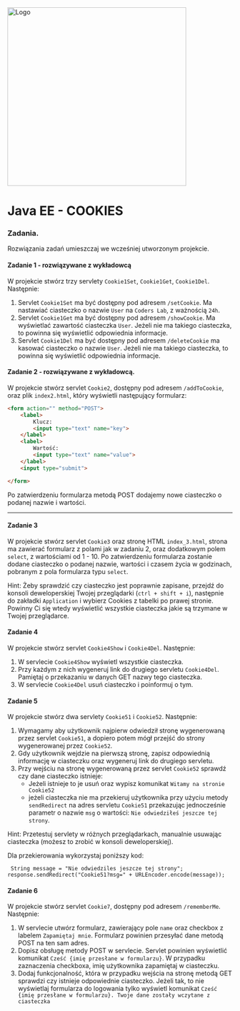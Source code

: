 <img alt="Logo" src="http://coderslab.pl/svg/logo-coderslab.svg" width="400">

# Java EE  - COOKIES

### Zadania.

Rozwiązania zadań umieszczaj we wcześniej utworzonym projekcie.

#### Zadanie 1 - rozwiązywane z wykładowcą

W projekcie stwórz trzy servlety `Cookie1Set`, `Cookie1Get`, `Cookie1Del`. Następnie:
1. Servlet `Cookie1Set` ma być dostępny pod adresem `/setCookie`. Ma nastawiać ciasteczko o nazwie ```User``` na `Coders Lab`, z ważnością `24h`.
2. Servlet `Cookie1Get` ma być dostępny pod adresem `/showCookie`. Ma wyświetlać zawartość ciasteczka ```User```. Jeżeli nie ma takiego ciasteczka, to powinna się  wyświetlić odpowiednia informacje.
3. Servlet `Cookie1Del` ma być dostępny pod adresem  `/deleteCookie` ma kasować ciasteczko o nazwie ```User```. Jeżeli nie ma takiego ciasteczka, to powinna się  wyświetlić odpowiednia informacje.
  
#### Zadanie 2 - rozwiązywane z wykładowcą.
W projekcie stwórz servlet `Cookie2`, dostępny pod adresem `/addToCookie`, oraz plik 
`index2.html`, który wyświetli następujący formularz:  
```html
<form action="" method="POST">
    <label>
        Klucz:
        <input type="text" name="key">
    </label>
    <label>
        Wartość:
        <input type="text" name="value">
    </label>
    <input type="submit">

</form>
  ``` 
Po zatwierdzeniu formularza metodą POST dodajemy nowe ciasteczko o podanej nazwie i wartości.    

-------------------------------------------------------------------------------

#### Zadanie 3 

W projekcie stwórz servlet `Cookie3` oraz stronę HTML `index_3.html`, strona ma zawierać formularz z polami jak w zadaniu 2, oraz dodatkowym polem `select`, z wartościami od 1 - 10.
Po zatwierdzeniu formularza zostanie dodane ciasteczko o podanej nazwie, wartości i czasem życia w godzinach, pobranym z pola formularza typu `select`. 

Hint: Żeby sprawdzić czy ciasteczko jest poprawnie zapisane, przejdź do konsoli deweloperskiej Twojej przeglądarki (`ctrl + shift + i`), 
następnie do zakładki `Application` i wybierz Cookies z tabelki po prawej stronie. Powinny Ci się wtedy wyświetlić wszystkie ciasteczka jakie są trzymane w Twojej przeglądarce. 


#### Zadanie 4

W projekcie stwórz servlet `Cookie4Show` i `Cookie4Del`. Następnie:
1. W servlecie `Cookie4Show` wyświetl wszystkie ciasteczka. 
2. Przy każdym z nich wygeneruj link do drugiego servletu `Cookie4Del`. Pamiętaj o przekazaniu w danych GET nazwy tego ciasteczka. 
3. W servlecie `Cookie4Del` usuń ciasteczko i poinformuj o tym. 

#### Zadanie 5

W projekcie stwórz dwa servlety `Cookie51` i `Cookie52`. Następnie:
1. Wymagamy aby użytkownik najpierw odwiedził stronę wygenerowaną przez servlet `Cookie51`,
 a dopiero potem mógł przejść do strony wygenerowanej przez `Cookie52`.
2. Gdy użytkownik wejdzie na pierwszą stronę, zapisz odpowiednią informację w ciasteczku oraz wygeneruj link do drugiego servletu.
3. Przy wejściu na stronę wygenerowaną przez servlet `Cookie52` sprawdź czy dane ciasteczko istnieje:
    * Jeżeli istnieje to je usuń oraz wypisz komunikat `Witamy na stronie Cookie52`
    * jeżeli ciasteczka nie ma przekieruj użytkownika przy użyciu metody `sendRedirect` na adres servletu `Cookie51` 
      przekazując jednocześnie parametr o nazwie `msg` o wartości:  `Nie odwiedziłeś jeszcze tej strony`.
      

Hint: Przetestuj servlety w różnych przeglądarkach, manualnie usuwając ciasteczka (możesz to zrobić w konsoli deweloperskiej).

Dla przekierowania wykorzystaj poniższy kod:

``
String message = "Nie odwiedziles jeszcze tej strony";
response.sendRedirect("Cookie51?msg=" + URLEncoder.encode(message));``


#### Zadanie 6

W projekcie stwórz servlet `Cookie7`, dostępny pod adresem `/rememberMe`. Następnie:
1. W servlecie utwórz formularz, zawierający pole `name` oraz checkbox z labelem `Zapamiętaj mnie`.
 Formularz powinien przesyłać dane metodą POST na ten sam adres.
2. Dopisz obsługę metody POST w servlecie. Servlet powinien wyświetlić komunikat `Cześć {imię przesłane w formularzu}`.
 W przypadku zaznaczenia checkboxa, imię użytkownika zapamiętaj w ciasteczku.
3. Dodaj funkcjonalność, która w przypadku wejścia na stronę metodą GET sprawdzi czy istnieje odpowiednie ciasteczko.
 Jeżeli tak, to nie wyświetlaj formularza do logowania tylko wyświetl komunikat `Cześć {imię przesłane w formularzu}. Twoje dane zostały wczytane z ciasteczka`
